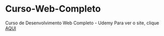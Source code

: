 # Curso-Web-Completo
Curso de Desenvolvimento Web Completo - Udemy
Para ver o site, clique [AQUI](https://rodrigoerico.github.io/Curso-Web-Completo/)
